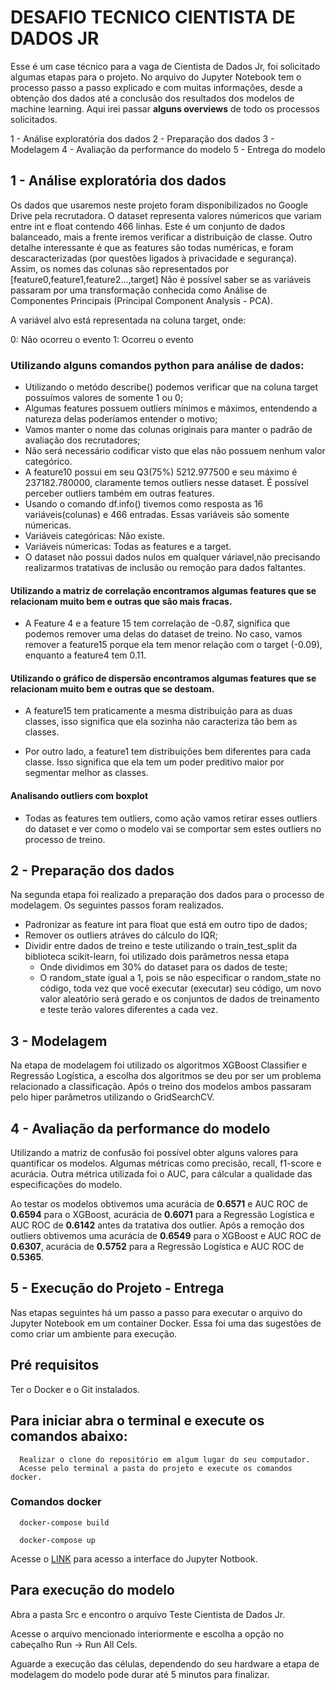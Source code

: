 # DESAFIO TECNICO CIENTISTA DE DADOS JR

Esse é um case técnico para a vaga de Cientista de Dados Jr, foi solicitado algumas etapas para o projeto. No arquivo do Jupyter Notebook tem o processo passo a passo explicado e com muitas informações, desde a obtenção dos dados até a conclusão dos resultados dos modelos de machine learning. Aqui irei passar **alguns overviews** de todo os processos solicitados.

1 - Análise exploratória dos dados
2 - Preparação dos dados
3 - Modelagem
4 - Avaliação da performance do modelo
5 - Entrega do modelo

## 1 - Análise exploratória dos dados

Os dados que usaremos neste projeto foram disponibilizados no Google Drive pela recrutadora. O dataset representa valores númericos que variam entre int e float contendo 466 linhas.
Este é um conjunto de dados balanceado, mais a frente iremos verificar a distribuição de classe.
Outro detalhe interessante é que as features são todas numéricas, e foram descaracterizadas (por questões ligados à privacidade e segurança). Assim, os nomes das colunas são representados por [feature0,feature1,feature2…,target]
Não é possível saber se as variáveis passaram por uma transformação conhecida como Análise de Componentes Principais (Principal Component Analysis - PCA).

A variável alvo está representada na coluna target, onde:

0: Não ocorreu o evento
1: Ocorreu o evento

### Utilizando alguns comandos python para análise de dados:

* Utilizando o metódo describe() podemos verificar que na coluna target possuímos valores de somente 1 ou 0;
* Algumas features possuem outliers mínimos e máximos, entendendo a natureza delas poderíamos entender o motivo;
* Vamos manter o nome das colunas originais para manter o padrão de avaliação dos recrutadores;
* Não será necessário codificar visto que elas não possuem nenhum valor categórico.
* A feature10 possui em seu Q3(75%) 5212.977500 e seu máximo é 237182.780000, claramente temos outliers nesse dataset. É possível perceber outliers também em outras features.
* Usando o comando df.info() tivemos como resposta as 16 variáveis(colunas) e 466 entradas. Essas variáveis são somente númericas.
* Variáveis categóricas: Não existe.
* Variáveis númericas: Todas as features e a target.
* O dataset não possui dados nulos em qualquer váriavel,não precisando realizarmos tratativas de inclusão ou remoção para dados faltantes.

#### Utilizando a matriz de correlação encontramos algumas features que se relacionam muito bem e outras que são mais fracas.

* A Feature 4 e a feature 15 tem correlação de -0.87, significa que podemos remover uma delas do dataset de treino. No caso, vamos remover a feature15 porque ela tem menor relação com o target (-0.09), enquanto a feature4 tem 0.11.

#### Utilizando o gráfico de dispersão encontramos algumas features que se relacionam muito bem e outras que se destoam.

* A feature15 tem praticamente a mesma distribuição para as duas classes, isso significa que ela sozinha não caracteriza tão bem as classes.

* Por outro lado, a feature1 tem distribuições bem diferentes para cada classe. Isso significa que ela tem um poder preditivo maior por segmentar melhor as classes.

#### Analisando outliers com boxplot

* Todas as features tem outliers, como ação vamos retirar esses outliers do dataset e ver como o modelo vai se comportar sem estes outliers no processo de treino.

## 2 - Preparação dos dados

Na segunda etapa foi realizado a preparação dos dados para o processo de modelagem. Os seguintes passos foram realizados.

* Padronizar as feature int para float que está em outro tipo de dados;
* Remover os outliers atráves do cálculo do IQR;
* Dividir entre dados de treino e teste utilizando o train_test_split da biblioteca scikit-learn, foi utilizado dois parâmetros nessa etapa 
   * Onde dividimos em 30% do dataset para os dados de teste;
   * O random_state igual a 1, pois se não especificar o random_state no código, toda vez que você executar (executar) seu código, um novo valor aleatório será gerado e os conjuntos de dados de treinamento e teste terão valores diferentes a cada vez.

## 3 - Modelagem

Na etapa de modelagem foi utilizado os algoritmos XGBoost Classifier e Regressão Logística, a escolha dos algoritmos se deu por ser um problema relacionado a classificação.
Após o treino dos modelos ambos passaram pelo hiper parâmetros utilizando o GridSearchCV.

## 4 - Avaliação da performance do modelo

Utilizando a matriz de confusão foi possível obter alguns valores para quantificar os modelos. Algumas métricas como precisão, recall, f1-score e acurácia.
Outra métrica utilizada foi o AUC, para cálcular a qualidade das especificações do modelo.

Ao testar os modelos obtivemos uma acurácia de **0.6571** e AUC ROC de **0.6594** para o XGBoost, acurácia de **0.6071** para a Regressão Logística e AUC ROC de **0.6142** antes da tratativa dos outlier. Após a remoção dos outliers obtivemos uma acurácia de **0.6549** para o XGBoost e AUC ROC de **0.6307**, acurácia de **0.5752** para a Regressão Logística e AUC ROC de **0.5365**.

## 5 - Execução do Projeto - Entrega

Nas etapas seguintes há um passo a passo para executar o arquivo do Jupyter Notebook em um container Docker. Essa foi uma das sugestões de como criar um ambiente para execução.

## Pré requisitos

Ter o Docker e o Git instalados.

## Para iniciar abra o terminal e execute os comandos abaixo:

```
  Realizar o clone do repositório em algum lugar do seu computador.
  Acesse pelo terminal a pasta do projeto e execute os comandos docker.
```
### Comandos docker

```
  docker-compose build
```

```
  docker-compose up
```

Acesse o [LINK](http://127.0.0.1:8888/lab?token=easy) para acesso a interface do Jupyter Notbook.


## Para execução do modelo
Abra a pasta Src e encontro o arquivo Teste Cientista de Dados Jr.

Acesse o arquivo mencionado interiormente e escolha a opção no cabeçalho Run -> Run All Cels.

Aguarde a execução das células, dependendo do seu hardware a etapa de modelagem do modelo pode durar até 5 minutos para finalizar.